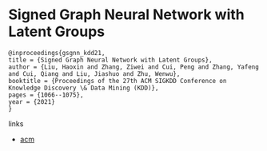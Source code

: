 # Signed Graph Neural Network with Latent Groups

```
@inproceedings{gsgnn_kdd21,
title = {Signed Graph Neural Network with Latent Groups},
author = {Liu, Haoxin and Zhang, Ziwei and Cui, Peng and Zhang, Yafeng and Cui, Qiang and Liu, Jiashuo and Zhu, Wenwu},
booktitle = {Proceedings of the 27th ACM SIGKDD Conference on Knowledge Discovery \& Data Mining (KDD)},
pages = {1066--1075},
year = {2021}
}
```

links
- [acm](https://dl.acm.org/doi/10.1145/3447548.3467355)
